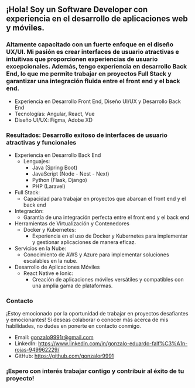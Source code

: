 ## ¡Hola! Soy un Software Developer con experiencia en el desarrollo de aplicaciones web y móviles.
### Altamente capacitado con un fuerte enfoque en el diseño UX/UI. Mi pasión es crear interfaces de usuario atractivas e intuitivas que proporcionen experiencias de usuario excepcionales. Además, tengo experiencia en desarrollo Back End, lo que me permite trabajar en proyectos Full Stack y garantizar una integración fluida entre el front end y el back end.

- Experiencia en Desarrollo Front End, Diseño UI/UX y Desarrollo Back End
- Tecnologías: Angular, React, Vue
- Diseño UI/UX: Figma, Adobe XD
### Resultados: Desarrollo exitoso de interfaces de usuario atractivas y funcionales
- Experiencia en Desarrollo Back End
  - Lenguajes: 
    - Java (Spring Boot)
    - JavaScript (Node - Nest - Next)
    - Python (Flask, Django)
    - PHP (Laravel)
- Full Stack: 
  - Capacidad para trabajar en proyectos que abarcan el front end y el back end
- Integración: 
  - Garantía de una integración perfecta entre el front end y el back end
- Herramientas de Virtualización y Contenedores
  - Docker y Kubernetes: 
    - Experiencia en el uso de Docker y Kubernetes para implementar y gestionar aplicaciones de manera eficaz.
- Servicios en la Nube: 
  - Conocimiento de AWS y Azure para implementar soluciones escalables en la nube.
- Desarrollo de Aplicaciones Móviles
  - React Native e Ionic: 
    - Creación de aplicaciones móviles versátiles y compatibles con una amplia gama de plataformas.
### Contacto
¡Estoy emocionado por la oportunidad de trabajar en proyectos desafiantes y emocionantes! Si deseas colaborar o conocer más acerca de mis habilidades, no dudes en ponerte en contacto conmigo.

- Email: gonzalo9991r@gmail.com
- LinkedIn: https://www.linkedin.com/in/gonzalo-eduardo-falf%C3%A1n-rojas-949962229/
- GitHub: https://github.com/gonzalor9991
### ¡Espero con interés trabajar contigo y contribuir al éxito de tu proyecto!

